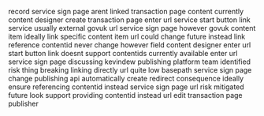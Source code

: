 record service sign page arent linked transaction page content currently content designer create transaction page enter url service start button link service usually external govuk url service sign page however govuk content item ideally link specific content item url could change future instead link reference contentid never change however field content designer enter url start button link doesnt support contentids currently available enter url service sign page discussing kevindew publishing platform team identified risk thing breaking linking directly url quite low basepath service sign page change publishing api automatically create redirect consequence ideally ensure referencing contentid instead service sign page url risk mitigated future look support providing contentid instead url edit transaction page publisher